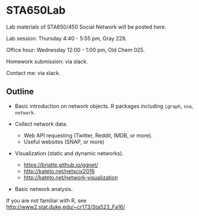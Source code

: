 # STA650Lab
Lab materials of STA650/450 Social Network will be posted here.

Lab session: Thursday 4:40 - 5:55 pm, Gray 228.

Office hour: Wednesday 12:00 - 1:00 pm, Old Chem 025.

Homework submission: via slack.

Contact me: via slack.


## Outline

- Basic introduction on network objects. R packages including `igraph`, `sna`, `network`.

- Collect network data. 
  - Web API requesting (Twitter, Reddit, IMDB, or more).
  - Useful websites (SNAP, or more)
  
  
- Visualization (static and dynamic networks).

  - https://briatte.github.io/ggnet/
  - http://kateto.net/netscix2016
  - http://kateto.net/network-visualization

- Basic network analysis.


If you are not familiar with R, see http://www2.stat.duke.edu/~cr173/Sta523_Fa16/ 
